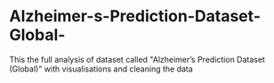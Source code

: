 # Alzheimer-s-Prediction-Dataset-Global-
This the full analysis of dataset called "Alzheimer’s Prediction Dataset (Global)" with visualisations and cleaning the data
